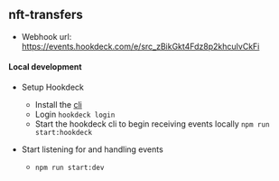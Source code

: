 ## nft-transfers

* Webhook url: https://events.hookdeck.com/e/src_zBikGkt4Fdz8p2khcuIvCkFi

#### Local development
* Setup Hookdeck
    * Install the [cli](https://hookdeck.com/docs/using-the-cli#installation)
    * Login `hookdeck login`
    * Start the hookdeck cli to begin receiving events locally `npm run start:hookdeck`

* Start listening for and handling events
    * `npm run start:dev`